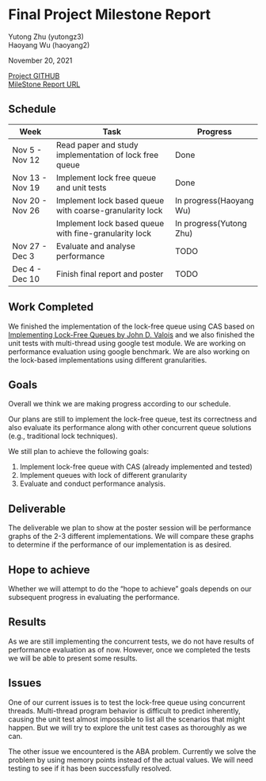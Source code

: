 # Final Project Milestone Report
Yutong Zhu (yutongz3)  
Haoyang Wu (haoyang2)  

November 20, 2021  

[Project GITHUB](https://github.com/WuHaoyang-WHY/15618-Lock-Free-Queue)  
[MileStone Report URL](https://wuhaoyang-why.github.io/15618-Lock-Free-Queue/milestoneReport)

## Schedule
  
| Week | Task |Progress |  
| --- | --- | --- |  
| Nov 5 - Nov 12|Read paper and study implementation of lock free queue|Done|
| Nov 13 - Nov 19|Implement lock free queue and unit tests|Done|
| Nov 20 - Nov 26|Implement lock based queue with coarse-granularity lock|In progress(Haoyang Wu)|
|               |Implement lock based queue with fine-granularity lock|In progress(Yutong Zhu)|
|Nov 27 - Dec 3|Evaluate and analyse performance|TODO|
|Dec 4 - Dec 10|Finish final report and poster|TODO|

## Work Completed
We finished the implementation of the lock-free queue using CAS based on [Implementing Lock-Free Queues by John D. Valois](https://people.cs.pitt.edu/~jacklange/teaching/cs2510-f12/papers/implementing_lock_free.pdf) and we also finished the unit tests with multi-thread using google test module. 
We are working on performance evaluation using google benchmark. We are also working on the lock-based implementations using different granularities.

## Goals
Overall we think we are making progress according to our schedule. 

Our plans are still to implement the lock-free queue, test its correctness and also evaluate its performance along with other concurrent queue solutions (e.g., traditional lock techniques).

We still plan to achieve the following goals:

1. Implement lock-free queue with CAS (already implemented and tested)
2. Implement queues with lock of different granularity
3. Evaluate and conduct performance analysis.

## Deliverable
The deliverable we plan to show at the poster session will be performance graphs of the 2-3 different implementations. We will compare these graphs to determine if the performance of our implementation is as desired.

## Hope to achieve
Whether we will attempt to do the “hope to achieve” goals depends on our subsequent progress in evaluating the performance.

## Results
As we are still implementing the concurrent tests, we do not have results of performance evaluation as of now. However, once we completed the tests we will be able to present some results.

## Issues
One of our current issues is to test the lock-free queue using concurrent threads. Multi-thread program behavior is difficult to predict inherently, causing the unit test almost impossible to list all the scenarios that might happen. But we will try to explore the unit test cases as thoroughly as we can.

The other issue we encountered is the ABA problem. Currently we solve the problem by using memory points instead of the actual values. We will need testing to see if it has been successfully resolved.
